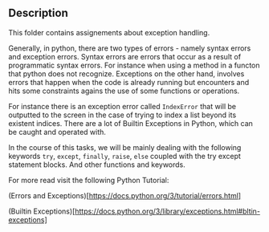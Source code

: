 ## Description

This folder contains assignements about exception handling.

Generally, in python, there are two types of errors - namely
syntax errors and exception errors. Syntax errors are errors
that occur as a result of programmatic syntax errors. For instance
when using a method in a functon that python does not recognize.
Exceptions on the other hand, involves errors that happen when the 
code is already running but encounters and hits some constraints
agains the use of some functions or operations.

For instance there is an exception error called `IndexError` that will
be outputted to the screen in the case of trying to index a list beyond its
existent indices. There are a lot of Builtin Exceptions in Python, which
can be caught and operated with.

In the course of this tasks, we will be mainly dealing with the following
keywords `try`, `except`, `finally`, `raise`, `else` coupled with the try
except statement blocks. And other functions and keywords.

For more read visit the following Python Tutorial:

(Errors and Exceptions)[https://docs.python.org/3/tutorial/errors.html]

(Builtin Exceptions)[https://docs.python.org/3/library/exceptions.html#bltin-exceptions]
